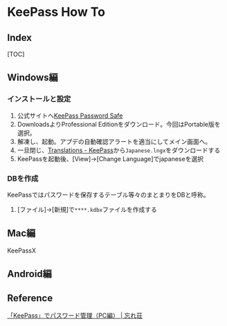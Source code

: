 # KeePass How To
## Index
[TOC]

## Windows編
### インストールと設定
1. 公式サイトへ[KeePass Password Safe](http://keepass.info/)  
1. DownloadsよりProfessional Editionをダウンロード。今回はPortable版を選択。
1. 解凍し、起動。アプデの自動確認アラートを適当にしてメイン画面へ。
1. 一旦閉じ、[Translations - KeePass](http://keepass.info/translations.html)から`Japanese.lngx`をダウンロードする
1. KeePassを起動後、[View]->[Change Language]でjapaneseを選択

### DBを作成
KeePassではパスワードを保存するテーブル等々のまとまりをDBと呼称。  
1. [ファイル]->[新規]で`****.kdbx`ファイルを作成する

## Mac編
KeePassX
## Android編

## Reference
[「KeePass」でパスワード管理（PC編） | 忘れ荘](http://wasure.net/keepass-pc/)